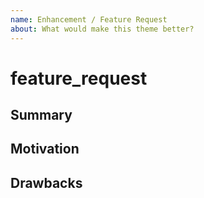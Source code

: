 ```yaml
---
name: Enhancement / Feature Request
about: What would make this theme better?
---
```


# feature\_request

## Summary

## Motivation

## Drawbacks

